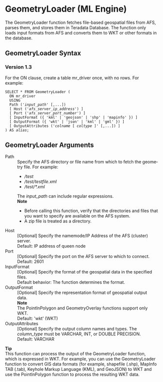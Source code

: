 <html><head></head><body><div class="nested0" aria-labelledby="ariaid-title1" topicindex="1" topicid="stw1507902267618" id="stw1507902267618"><h1 class="title topictitle1" id="ariaid-title1">GeometryLoader (ML Engine)</h1><div class="body conbody">
<p class="p">The GeometryLoader function fetches file-based geospatial files from AFS, parses them, and stores them in Teradata Database. The function only loads input formats from AFS and converts them to WKT or other formats in the database.</p></div><div class="topic reference nested1" aria-labelledby="ariaid-title2" topicindex="2" topicid="fvk1507902537136" xml:lang="en-us" lang="en-us" id="fvk1507902537136">
<h2 class="title topictitle2" id="ariaid-title2">GeometryLoader Syntax</h2><div class="body refbody"><div class="section" id="fvk1507902537136__section_N1000E_N1000C_N10001">
<h3 class="title sectiontitle">Version 1.3</h3>
<p class="p">For the ON clause, create a table mr_driver once, with no rows. For example:</p><pre class="pre codeblock" xml:space="preserve"><code>SELECT * FROM GeometryLoader (
  ON mr_driver
  USING
  Path ('<var class="keyword varname">input_path</var>' [,...])
  [ Host ('<var class="keyword varname">afs_server_ip_address</var>') ]
  [ Port ('<var class="keyword varname">afs_server_port_number</var>') ]
  [ InputFormat ({ 'kml' | 'geojson' | 'shp' | 'mapinfo' }) ]
  [ OutputFormat ({ 'wkt' | 'json' | 'kml' | 'gml' }) ]
  [ OutputAttributes ('<var class="keyword varname">colname</var> [ <var class="keyword varname">coltype</var> ]' [,...]) ]
) AS <var class="keyword varname">alias</var>;</code></pre></div></div></div><div class="topic reference nested1" aria-labelledby="ariaid-title3" topicindex="3" topicid="hro1507902541985" xml:lang="en-us" lang="en-us" id="hro1507902541985">
<h2 class="title topictitle2" id="ariaid-title3">GeometryLoader Arguments</h2><div class="body refbody"><div class="section" id="hro1507902541985__section_N10011_N1000E_N10001"><dl class="dl parml"><dt class="dt pt dlterm">Path</dt><dd class="dd pd">Specify the AFS directory or file name from which to fetch the geometry file. For example:
<ul class="ul" id="hro1507902541985__ul_yg2_g4p_1cb">
<li class="li"><span><i>/test</i></span></li>
<li class="li"><span><i>/test/testfile.xml</i></span></li>
<li class="li"><span><i>/test/*.xml</i></span></li></ul></dd><dd class="dd pd ddexpand">The <var class="keyword varname">input_path</var> can include regular expressions.<div class="note note" id="hro1507902541985__note_N1005C_N1004D_N10040_N1003D_N10015_N10011_N1000E_N10001"><span><b>Note</b></span><div class="notebody">
<ul class="ul" id="hro1507902541985__ul_ej4_ms1_hy">
<li class="li">Before calling this function, verify that the directories and files that you want to specify are available on the AFS system.</li>
<li class="li">A zip file is treated as a directory.</li></ul></div></div></dd><dt class="dt pt dlterm">Host</dt><dd class="dd pd">[Optional] Specify the namemode/IP Address of the AFS (cluster) server.</dd><dd class="dd pd ddexpand">Default: IP address of queen node</dd><dt class="dt pt dlterm">Port</dt><dd class="dd pd">[Optional] Specify the port on the AFS server to which to connect.</dd><dd class="dd pd ddexpand">Default: 2601</dd><dt class="dt pt dlterm">InputFormat</dt><dd class="dd pd">[Optional] Specify the format of the geospatial data in the specified files.</dd><dd class="dd pd ddexpand">Default behavior: The function determines the format.</dd><dt class="dt pt dlterm">OutputFormat</dt><dd class="dd pd">[Optional] Specify the representation format of geospatial output data.<div class="note note" id="hro1507902541985__note_N10080_N1007C_N10072_N10030_N10011_N1000E_N1000C_N10001"><span><b>Note</b></span><div class="notebody">The PointInPolygon and GeometryOverlay functions support only WKT.</div></div></dd><dd class="dd pd ddexpand">Default: 'wkt' (WKT)</dd><dt class="dt pt dlterm">OutputAttributes</dt><dd class="dd pd">[Optional] Specify the output column names and types. The <var class="keyword varname">column_type</var> must be VARCHAR, INT, or DOUBLE PRECISION.</dd><dd class="dd pd ddexpand">Default: VARCHAR</dd></dl><div class="note tip" id="hro1507902541985__note_N1005B_N1004D_N10040_N1003D_N10015_N10011_N1000E_N10001"><span><b>Tip</b></span><div class="notebody">This function can process the output of the GeometryLoader function, which is expressed in WKT. For example, you can use the GeometryLoader function to convert GIS data formats (for example, shapefile (.shp), MapInfo TAB (.tab), Keyhole Markup Language (KML), and GeoJSON) to WKT and use the PointInPolygon function to process the resulting WKT data.</div></div></div></div></div></div></body></html>
